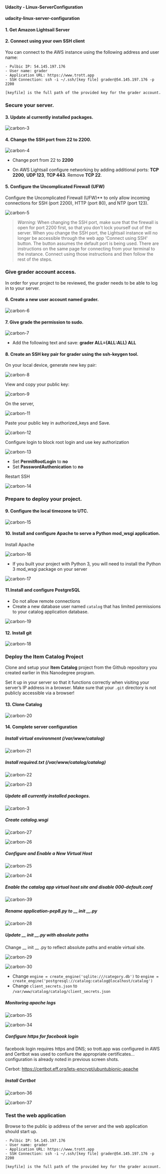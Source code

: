 #### Udacity - Linux-ServerConfiguration







#### udacity-linux-server-configuration





#### 1. Get Amazon Lightsail Server

#### 2. Connect using your own SSH client

You can connect to the AWS instance using the following address and user name:
```
- Pulbic IP: 54.145.197.176
- User name: grader
- Application URL: https://www.trott.app
- SSH Connection: ssh -i ~/.ssh/[key file] grader@54.145.197.176 -p 2200
```

```
[keyfile] is the full path of the provided key for the grader account.
```


### Secure your server.

#### 3. Update al currently installed packages.

![carbon-3](/screenshots/carbon-3.png?raw=true)

#### 4. Change the SSH port from **22** to **2200**. 

![carbon-4](/screenshots/carbon-4.png?raw=true)

- Change port from 22 to  **2200**

- On AWS Lightsail configure networking by adding additional ports: **TCP 2200**, **UDP 123**, **TCP 443**. Remove **TCP 22**.



#### 5. Configure the Uncomplicated Firewall (UFW)

Configure the Uncomplicated Firewall (UFW)** to only allow incoming connections for SSH (port 2200), HTTP (port 80), and NTP (port 123).

![carbon-5](/screenshots/carbon-5.png?raw=true)

> *Warning:* When changing the SSH port, make sure that the firewall is open for port 2200 first, so that you don't lock yourself out of the server. When you change the SSH port, the Lightsail instance will no longer be accessible through the web app 'Connect using SSH' button. The button assumes the default port is being used. There are instructions on the same page for connecting from your terminal to the instance. Connect using those instructions and then follow the rest of the steps.





### Give grader account access.

In order for your project to be reviewed, the grader needs to be able to log in to your server.



#### 6. Create a new user account named grader.

![carbon-6](/screenshots/carbon-6.png?raw=true)

#### 7. Give grade the permission to sudo.

![carbon-7](/screenshots/carbon-7.png?raw=true)

- Add the following text and save: **grader ALL=(ALL:ALL) ALL**



#### 8. Create an SSH key pair for grader using the ssh-keygen tool.



On your local device, generate new key pair:

![carbon-8](/screenshots/carbon-8.png?raw=true)

View and copy your public key:

![carbon-9](/screenshots/carbon-9.png?raw=true)

On the server, 

![carbon-11](/screenshots/carbon-11.png?raw=true)

Paste your public key  in authorized_keys and Save.

![carbon-12](/screenshots/carbon-12.png?raw=true)

Configure login to block root login and use key authorization

![carbon-13](/screenshots/carbon-13.png?raw=true)

- Set **PermitRootLogin** to **no**
- Set **PasswordAuthenication** to  **no**



Restart SSH

![carbon-14](/screenshots/carbon-14.png?raw=true)





### Prepare to deploy your project.



#### 9. Configure the local timezone to UTC.

![carbon-15](/screenshots/carbon-15.png?raw=true)

#### 10. Install and configure Apache to serve a Python mod_wsgi application.

Install Apache

![carbon-16](/screenshots/carbon-16.png?raw=true)

- If you built your project with Python 3, you will need to install the Python 3 mod_wsgi package on your server

![carbon-17](/screenshots/carbon-17.png?raw=true)

#### 11.Install and configure PostgreSQL

- Do not allow remote connections
- Create a new database user named `catalog` that has limited permissions to your catalog application database.

![carbon-19](/screenshots/carbon-19.png?raw=true)

#### 12. Install git

![carbon-18](/screenshots/carbon-18.png?raw=true)



### Deploy the Item Catalog Project



Clone and setup your **Item Catalog** project from the Github repository you created earlier in this Nanodegree program.

Set it up in your server so that it functions correctly when visiting your server’s IP address in a browser. Make sure that your `.git` directory is not publicly accessible via a browser!



#### 13. Clone Catalog

![carbon-20](/screenshots/carbon-20.png?raw=true)

#### 14. Complete server configuration



##### Install virtual environment (/var/www/catalog)

![carbon-21](/screenshots/carbon-21.png?raw=true)

##### Install required.txt (/var/www/catalog/catalog)

![carbon-22](/screenshots/carbon-22.png?raw=true)

![carbon-23](/screenshots/carbon-23.png?raw=true)



##### Update all currently installed packages.

![carbon-3](/screenshots/carbon-3.png?raw=true)

##### Create catalog.wsgi

![carbon-27](/screenshots/carbon-27.png?raw=true)

![carbon-26](/screenshots/carbon-26.png?raw=true)



##### Configure and Enable a New Virtual Host

![carbon-25](/screenshots/carbon-25.png?raw=true)

![carbon-24](/screenshots/carbon-24.png?raw=true)



##### Enable the catalog app virtual host site and disable 000-default.conf

![carbon-39](/screenshots/carbon-39.png?raw=true)

##### Rename application-pep8.py to __ init __.py

![carbon-28](/screenshots/carbon-28.png?raw=true)



##### Update __ init __.py with absolute paths

Change __ init  __ .py to reflect  absolute paths and enable virtual site.

![carbon-29](/screenshots/carbon-29.png?raw=true)

![carbon-30](/screenshots/carbon-30.png?raw=true)

- Change `engine = create_engine('sqlite:///category.db')` to `engine = create_engine('postgresql://catalog:catalog@localhost/catalog')`
- Change `client_secrets.json`  to `/var/www/catalog/catalog/client_secrets.json`



##### Monitoring apache logs

![carbon-35](/screenshots/carbon-35.png?raw=true)

![carbon-34](/screenshots/carbon-34.png?raw=true)

##### Configure https for facebook login

facebook login requires https and DNS; so trott.app was configured in AWS and Certbot was used to confiure the appropriate certificates... configuration is already noted in previous screen shots.



Cerbot: https://certbot.eff.org/lets-encrypt/ubuntubionic-apache



##### Install Certbot

![carbon-36](/screenshots/carbon-36.png?raw=true)

![carbon-37](/screenshots/carbon-37.png?raw=true)



### Test the web application

Browse to the public ip address of the server and the web application should start up.

```
- Pulbic IP: 54.145.197.176
- User name: grader
- Application URL: https://www.trott.app
- SSH Connection: ssh -i ~/.ssh/[key file] grader@54.145.197.176 -p 2200
```

```
[keyfile] is the full path of the provided key for the grader account.
```

